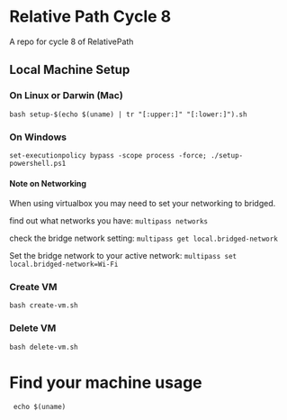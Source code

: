 # Relative Path Cycle 8
A repo for cycle 8 of RelativePath

## Local Machine Setup

### On Linux or Darwin (Mac)

`bash setup-$(echo $(uname) | tr "[:upper:]" "[:lower:]").sh`

### On Windows

`set-executionpolicy bypass -scope process -force; ./setup-powershell.ps1`

#### Note on Networking
When using virtualbox you may need to set your networking to bridged.

find out what networks you have:
`multipass networks`

check the bridge network setting:
`multipass get local.bridged-network`

Set the bridge network to your active network:
`multipass set local.bridged-network=Wi-Fi`

### Create VM
`bash create-vm.sh`

### Delete VM 
`bash delete-vm.sh`

# Find your machine usage
` echo $(uname)`


